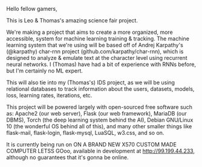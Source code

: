 Hello fellow gamers,

This is Leo & Thomas's amazing science fair project.

We're making a project that aims to create a more organized, more accessible, system for machine learning training & tracking.
The machine learning system that we're using will be based off of Andrej Karpathy's (@karpathy) char-rnn project (github.com/karpathy/char-rnn), 
which is designed to analyze & emulate text at the character level using recurrent neural networks.
I (Thomas) have had a bit of experience with RNNs before, but I'm certainly no ML expert.

This will also tie into my (Thomas's) IDS project, as we will be using relational databases to track information about the users, datasets, models, loss, learning rates, iterations, etc.

This project will be powered largely with open-sourced free software such as: 
Apache2 (our web server),
Flask (our web framework),
MariaDB (our DBMS),
Torch (the deep learning system behind the AI),
Debian GNU/Linux 10 (the wonderful OS behind all of this),
and many other smaller things like flask-mail, flask-login, flask-mysql, LuaSQL, w3.css, and so on.

It is currently being run on ON A BRAND NEW X570 CUSTOM MADE COMPUTER LETSS GOoo, available in development at http://99.199.44.233, although no guarantees that it's gonna be online.
